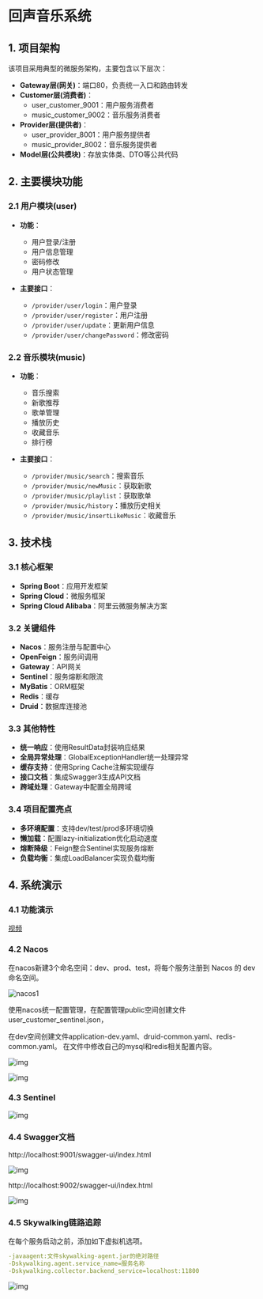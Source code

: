 # 回声音乐系统

## 1. 项目架构

该项目采用典型的微服务架构，主要包含以下层次：

- **Gateway层(网关)**：端口80，负责统一入口和路由转发
- **Customer层(消费者)**：
  - user_customer_9001：用户服务消费者
  - music_customer_9002：音乐服务消费者
- **Provider层(提供者)**：
  - user_provider_8001：用户服务提供者
  - music_provider_8002：音乐服务提供者
- **Model层(公共模块)**：存放实体类、DTO等公共代码

## 2. 主要模块功能

### 2.1 用户模块(user)
- **功能**：
  - 用户登录/注册
  - 用户信息管理
  - 密码修改
  - 用户状态管理

- **主要接口**：
  - `/provider/user/login`：用户登录
  - `/provider/user/register`：用户注册
  - `/provider/user/update`：更新用户信息
  - `/provider/user/changePassword`：修改密码

### 2.2 音乐模块(music)
- **功能**：
  - 音乐搜索
  - 新歌推荐
  - 歌单管理
  - 播放历史
  - 收藏音乐
  - 排行榜

- **主要接口**：
  - `/provider/music/search`：搜索音乐
  - `/provider/music/newMusic`：获取新歌
  - `/provider/music/playlist`：获取歌单
  - `/provider/music/history`：播放历史相关
  - `/provider/music/insertLikeMusic`：收藏音乐

## 3. 技术栈

### 3.1 核心框架
- **Spring Boot**：应用开发框架
- **Spring Cloud**：微服务框架
- **Spring Cloud Alibaba**：阿里云微服务解决方案

### 3.2 关键组件
- **Nacos**：服务注册与配置中心
- **OpenFeign**：服务间调用
- **Gateway**：API网关
- **Sentinel**：服务熔断和限流
- **MyBatis**：ORM框架
- **Redis**：缓存
- **Druid**：数据库连接池

### 3.3 其他特性
- **统一响应**：使用ResultData封装响应结果
- **全局异常处理**：GlobalExceptionHandler统一处理异常
- **缓存支持**：使用Spring Cache注解实现缓存
- **接口文档**：集成Swagger3生成API文档
- **跨域处理**：Gateway中配置全局跨域

### 3.4 项目配置亮点
- **多环境配置**：支持dev/test/prod多环境切换
- **懒加载**：配置lazy-initialization优化启动速度
- **熔断降级**：Feign整合Sentinel实现服务熔断
- **负载均衡**：集成LoadBalancer实现负载均衡

## 4. 系统演示

### 4.1 功能演示

[视频]([/media/music.mp4](https://github.com/user-attachments/assets/415af009-5e1b-4baf-b1e4-88f9feb2e6dc))

### 4.2 Nacos

在nacos新建3个命名空间：dev、prod、test，将每个服务注册到 Nacos 的 dev 命名空间。

![nacos1](/media/nacos1.png)

使用nacos统一配置管理，在配置管理public空间创建文件user_customer_sentinel.json，

在dev空间创建文件application-dev.yaml、druid-common.yaml、redis-common.yaml。
在文件中修改自己的mysql和redis相关配置内容。

![img](/media/nacos2.png) 

![img](/media/nacos3.png) 

 

###  4.3 Sentinel

![img](/media/sentinel.png) 



### 4.4 Swagger文档

http://localhost:9001/swagger-ui/index.html

![img](/media/swagger1.png) 

http://localhost:9002/swagger-ui/index.html

![img](/media/swagger2.png)

 

### 4.5 Skywalking链路追踪

在每个服务启动之前，添加如下虚拟机选项。

```yaml
-javaagent:文件skywalking-agent.jar的绝对路径
-Dskywalking.agent.service_name=服务名称
-Dskywalking.collector.backend_service=localhost:11800
```

![img](/media/skywalking.png) 

